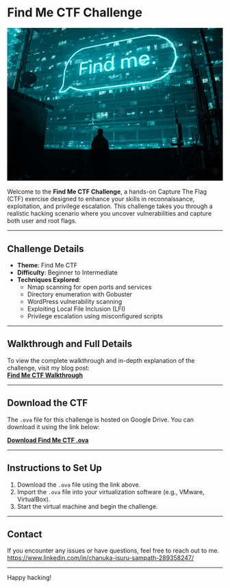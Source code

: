 # Find Me CTF Challenge 

![Find Me CTF Logo](logos/find-me-ctf-logo.jpg "Find Me CTF Logo")

Welcome to the **Find Me CTF Challenge**, a hands-on Capture The Flag (CTF) exercise designed to enhance your skills in reconnaissance, exploitation, and privilege escalation. This challenge takes you through a realistic hacking scenario where you uncover vulnerabilities and capture both user and root flags.

---

## Challenge Details
- **Theme**: Find Me CTF
- **Difficulty**: Beginner to Intermediate
- **Techniques Explored**:
  - Nmap scanning for open ports and services
  - Directory enumeration with Gobuster
  - WordPress vulnerability scanning
  - Exploiting Local File Inclusion (LFI)
  - Privilege escalation using misconfigured scripts

---

## Walkthrough and Full Details

To view the complete walkthrough and in-depth explanation of the challenge, visit my blog post:  
[**Find Me CTF Walkthrough**](https://medium.com/@chanuka1/find-me-ctf-ec04b7c83b00)

---

## Download the CTF
The `.ova` file for this challenge is hosted on Google Drive. You can download it using the link below:

[**Download Find Me CTF .ova**](https://drive.google.com/drive/folders/15S0CmM3TCjdWbcC1Z7FIbW4_jv8eUKIy?usp=sharing)

---

## Instructions to Set Up
1. Download the `.ova` file using the link above.
2. Import the `.ova` file into your virtualization software (e.g., VMware, VirtualBox).
3. Start the virtual machine and begin the challenge.

---

## Contact
If you encounter any issues or have questions, feel free to reach out to me.  
https://www.linkedin.com/in/chanuka-isuru-sampath-289358247/

---

Happy hacking!
